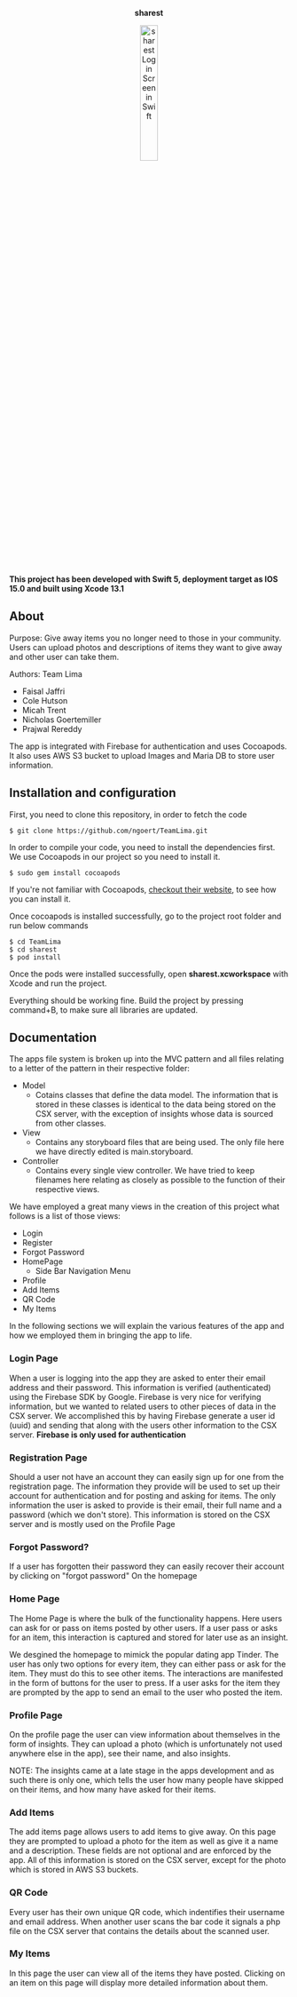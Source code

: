  <p align="center">
      <b>sharest</b>
  </p>

<p align="center">
    <a href="https://teamlimashareit.s3.amazonaws.com/Screen+Shot+2022-04-21+at+2.00.10+PM.png"><img src="https://teamlimashareit.s3.amazonaws.com/Screen+Shot+2022-04-21+at+2.00.10+PM.png" width="25%" alt = "sharest Login Screen in Swift"/></a>
</p>

**This project has been developed with Swift 5, deployment target as IOS 15.0 and built using Xcode 13.1**

## About

Purpose: Give away items you no longer need to those in your community. Users can upload photos and descriptions of items they want to give away and other user can take them.

Authors: Team Lima
- Faisal Jaffri
- Cole Hutson
- Micah Trent
- Nicholas Goertemiller
- Prajwal Rereddy 

The app is integrated with Firebase for authentication and uses Cocoapods. It also uses AWS S3 bucket to upload Images and Maria DB to store user information.

## Installation and configuration

First, you need to clone this repository, in order to fetch the code

```
$ git clone https://github.com/ngoert/TeamLima.git
```

In order to compile your code, you need to install the dependencies first. We use Cocoapods in our project so you need to install it.  

```
$ sudo gem install cocoapods
```

If you're not familiar with Cocoapods, <a href="https://guides.cocoapods.org/using/getting-started.html">checkout their website</a>, to see how you can install it.

Once cocoapods is installed successfully, go to the project root folder and run below commands

```
$ cd TeamLima
$ cd sharest
$ pod install
```
Once the pods were installed successfully, open <b>sharest.xcworkspace</b> with Xcode and run the project.


Everything should be working fine. Build the project by pressing command+B, to make sure all libraries are updated.


## Documentation

The apps file system is broken up into the MVC pattern and all files relating to a letter of the pattern in their respective folder:
- Model
  - Cotains classes that define the data model. The information that is stored in these classes is identical to the data being stored on the CSX server,    with the exception of insights whose data is sourced from other classes.
- View
  - Contains any storyboard files that are being used. The only file here we have directly edited is main.storyboard.
- Controller
  - Contains every single view controller. We have tried to keep filenames here relating as closely as possible to the function of their respective views.

We have employed a great many views in the creation of this project what follows is a list of those views:

- Login
- Register
- Forgot Password
- HomePage
  - Side Bar Navigation Menu 
- Profile 
- Add Items 
- QR Code 
- My Items

In the following sections we will explain the various features of the app and how we employed them in bringing the app to life.

### Login Page

When a user is logging into the app they are asked to enter their email address and their password. This information is verified (authenticated) using the Firebase SDK by Google. Firebase is very nice for verifying information, but we wanted to related users to other pieces of data in the CSX server.
We accomplished this by having Firebase generate a user id (uuid) and sending that along with the users other information to the CSX server. **Firebase is only used for authentication** 

### Registration Page

Should a user not have an account they can easily sign up for one from the registration page. The information they provide will be used to set up their account for authentication and for posting and asking for items. The only information the user is asked to provide is their email, their full name and a password (which we don't store). This information is stored on the CSX server and is mostly used on the Profile Page

### Forgot Password?

If a user has forgotten their password they can easily recover their account by clicking on "forgot password" On the homepage

### Home Page

The Home Page is where the bulk of the functionality happens. Here users can ask for or pass on items posted by other users. If a user pass or asks for an item, this interaction is captured and stored for later use as an insight. 

We desgined the homepage to mimick the popular dating app Tinder. The user has only two options for every item, they can either pass or ask for the item. They must do this to see other items. The interactions are manifested in the form of buttons for the user to press. If a user asks for the item they are prompted by the app to send an email to the user who posted the item.

### Profile Page

On the profile page the user can view information about themselves in the form of insights. They can upload a photo (which is unfortunately not used anywhere else in the app), see their name, and also insights.

NOTE: The insights came at a late stage in the apps development and as such there is only one, which tells the user how many people have skipped on their items, and how many have asked for their items.

### Add Items

The add items page allows users to add items to give away. On this page they are prompted to upload a photo for the item as well as give it a name and a description. These fields are not optional and are enforced by the app. All of this information is stored on the CSX server, except for the photo which is stored in AWS S3 buckets.

### QR Code

Every user has their own unique QR code, which indentifies their username and email address. When another user scans the bar code it signals
a php file on the CSX server that contains the details about the scanned user.

### My Items

In this page the user can view all of the items they have posted. Clicking on an item on this page will display more detailed information about them.






